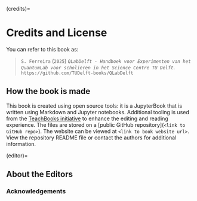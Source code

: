 (credits)=
# Credits and License

You can refer to this book as:

> `S. Ferreira` (`2025`) _`QLabDelft - Handboek voor Experimenten van het QuantumLab voor scholieren in het Science Centre TU Delft`_. `https://github.com/TUDelft-books/QLabDelft`

## How the book is made

This book is created using open source tools: it is a JupyterBook that is written using Markdown and Jupyter notebooks. Additional tooling is used from the [TeachBooks initiative](https://teachbooks.io/) to enhance the editing and reading experience. The files are stored on a [public GitHub repository](`<link to GitHub repo>`). The website can be viewed at `<link to book website url>`. View the repository README file or contact the authors for additional information.

(editor)=
## About the Editors

### Acknowledgements
